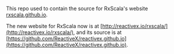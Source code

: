 
This repo used to contain the source for RxScala's website [rxscala.github.io](http://rxscala.github.io/).

The new website for RxScala now is at [http://reactivex.io/rxscala/](http://reactivex.io/rxscala/),
and its source is at [https://github.com/ReactiveX/reactivex.github.io](https://github.com/ReactiveX/reactivex.github.io).
